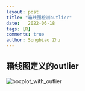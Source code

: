 ```yaml
---
layout: post
title: "箱线图检测outlier"
date:   2022-06-18
tags: [R]
comments: true
author: Songbiao Zhu
---
```


## 箱线图定义的outlier

![boxplot_with_outlier](https://www.researchgate.net/publication/318986284/figure/fig1/AS:525404105646080@1502277508250/Boxplot-with-outliers-The-upper-and-lower-fences-represent-values-more-and-less-than.png)